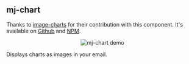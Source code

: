 ## mj-chart

Thanks to [image-charts](https://image-charts.com/) for their contribution with this component. It's available on [Github](https://github.com/image-charts/mjml-charts) and [NPM](https://www.npmjs.com/package/mjml-chart).

<p style="text-align: center;" >
  <img src="https://puu.sh/tjIVp/cd01defdac.png" alt="mj-chart demo" />
</p>

Displays charts as images in your email.
